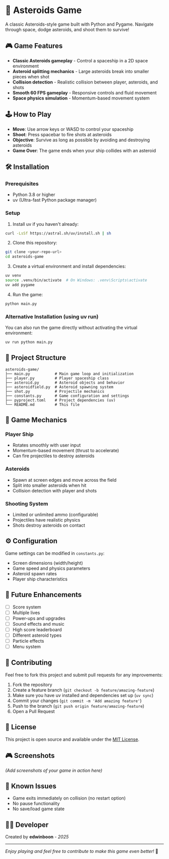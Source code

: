 # 🚀 Asteroids Game

A classic Asteroids-style game built with Python and Pygame. Navigate through space, dodge asteroids, and shoot them to survive!

## 🎮 Game Features

- **Classic Asteroids gameplay** - Control a spaceship in a 2D space environment
- **Asteroid splitting mechanics** - Large asteroids break into smaller pieces when shot
- **Collision detection** - Realistic collision between player, asteroids, and shots
- **Smooth 60 FPS gameplay** - Responsive controls and fluid movement
- **Space physics simulation** - Momentum-based movement system

## 🕹️ How to Play

- **Move**: Use arrow keys or WASD to control your spaceship
- **Shoot**: Press spacebar to fire shots at asteroids
- **Objective**: Survive as long as possible by avoiding and destroying asteroids
- **Game Over**: The game ends when your ship collides with an asteroid

## 🛠️ Installation

### Prerequisites

- Python 3.8 or higher
- uv (Ultra-fast Python package manager)

### Setup

1. Install uv if you haven't already:

```bash
curl -LsSf https://astral.sh/uv/install.sh | sh
```

2. Clone this repository:

```bash
git clone <your-repo-url>
cd asteroids-game
```

3. Create a virtual environment and install dependencies:

```bash
uv venv
source .venv/bin/activate  # On Windows: .venv\Scripts\activate
uv add pygame
```

4. Run the game:

```bash
python main.py
```

### Alternative Installation (using uv run)

You can also run the game directly without activating the virtual environment:

```bash
uv run python main.py
```

## 📁 Project Structure

```
asteroids-game/
├── main.py           # Main game loop and initialization
├── player.py         # Player spaceship class
├── asteroid.py       # Asteroid objects and behavior
├── asteroidfield.py  # Asteroid spawning system
├── shot.py           # Projectile mechanics
├── constants.py      # Game configuration and settings
├── pyproject.toml    # Project dependencies (uv)
└── README.md         # This file
```

## 🎯 Game Mechanics

### Player Ship

- Rotates smoothly with user input
- Momentum-based movement (thrust to accelerate)
- Can fire projectiles to destroy asteroids

### Asteroids

- Spawn at screen edges and move across the field
- Split into smaller asteroids when hit
- Collision detection with player and shots

### Shooting System

- Limited or unlimited ammo (configurable)
- Projectiles have realistic physics
- Shots destroy asteroids on contact

## ⚙️ Configuration

Game settings can be modified in `constants.py`:

- Screen dimensions (width/height)
- Game speed and physics parameters
- Asteroid spawn rates
- Player ship characteristics

## 🚀 Future Enhancements

- [ ] Score system
- [ ] Multiple lives
- [ ] Power-ups and upgrades
- [ ] Sound effects and music
- [ ] High score leaderboard
- [ ] Different asteroid types
- [ ] Particle effects
- [ ] Menu system

## 🤝 Contributing

Feel free to fork this project and submit pull requests for any improvements:

1. Fork the repository
2. Create a feature branch (`git checkout -b feature/amazing-feature`)
3. Make sure you have uv installed and dependencies set up (`uv sync`)
4. Commit your changes (`git commit -m 'Add amazing feature'`)
5. Push to the branch (`git push origin feature/amazing-feature`)
6. Open a Pull Request

## 📝 License

This project is open source and available under the [MIT License](LICENSE).

## 🎮 Screenshots

_(Add screenshots of your game in action here)_

## 🐛 Known Issues

- Game exits immediately on collision (no restart option)
- No pause functionality
- No save/load game state

## 👨‍💻 Developer

Created by **edwinboon** - _2025_

---

_Enjoy playing and feel free to contribute to make this game even better!_ 🌟
